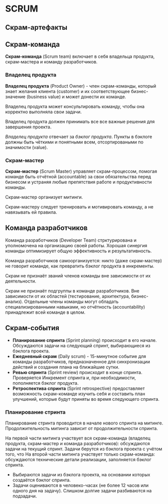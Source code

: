 
# SCRUM

## Скрам-артефакты



## Скрам-команда

**Скрам-команда** (Scrum team) включает в себя владельца продукта, скрам-мастера и команду разработчиков.

### Владелец продукта

**Владелец продукта** (Product Owner) - член скрам-команды, который знает желания клиента (customer) и их соответствующее бизнес-значение (business value) и может донести их команде. 

Владелец продукта может консультировать команду, чтобы она корректно выполняла свои задачи.  

Владелец продукта должен принимать все все важные решения для завершения проекта.

*Владелец продукта* отвечает за *бэклог продукта*. Пункты в бэклоге должны быть чёткими и понятными всем, отсортироваными по значимости (value).

### Скрам-мастер

**Скрам-мастер** (Scrum Master) управляет скрам-процессом, помогая команде быть отчётной (accountable) за свои обязательства перед бизнесом и устраняя любые препятствия работе и продуктивности команды. 

Скрам-мастер организует митинги.

Скрам-мастеру следует тренировать и мотивировать команду, а не навязывать ей правила.

## Команда разработчиков

Команда разработчиков (Developer Team) стрктурирована и уполномочена на организацию своей работы. Хорошая синергия команды оптимизирует общую эффективность и результативность.

Команда разработчиков самоорганизуется: никто (даже скрам-мастер) не говорит команде, как превратить бэклог продукта в инкременты.

Скрам не признаёт званий членов команды вне зависимости от их деятельности.

Скрам не признаёт подгруппы в команде разработчиков. Вне зависимости от их областей (тестирование, архитектура, бизнес-анализ). Отдельные члены команды могут обладать специализированными навыками, но отчётность (accountability) принадлежит всей команде в целом.


## Скрам-события

* **Планирование спринта** (Sprint planning) происходит в его начале. Обсуждаются задачи на следующий спринт, выбирающиеся из бэклога проекта.
* **Ежедневный скрам** (Daily scrum) - 15-минутное событие для команды разработчиков, предназначенное для синхронизации действий и создания плана на ближайшие сутки.
* **Ревью спринта** (Sprint review) происходит в конце спринта. Проверяется Инкремент спринта и, при необходимости, пополняется бэклог продукта.
* **Ретроспектива спринта** (Sprint retrospective) предоставляет возможность скрам-команде изучить себя и составить план улучшений, которые будут приняты во время следующего спринта. 

### Планирование стринта

Планирование стринта проводится в начале нового спринта на митинге.  
Продолжительность митинга зависит от продолжительности спринта.

На первой части митинга участвует вся скрам-команда (владелец продукта, скрам-мастер и команда разработчиков): обсуждаются задачи на текущий спринт. Задачи берутся из бэклога проекта с учётом того, что 
На второй части митинга участвует только скрам-команда: обсуждаются технические детали реализации, заполняется бэклог спринта.

* Выбираются задачи из бэклога проекта, на основании которых создаётся бэклог спринта.
* Задачи оцениваются в человеко-часах (не более 12 часов или одного дня на задачу). Слишком долгие задачи разбиваются на подзадачи.
